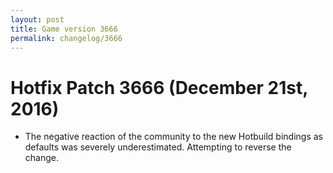 ```yaml
---
layout: post
title: Game version 3666
permalink: changelog/3666
---
```


# Hotfix Patch 3666 (December 21st, 2016)

- The negative reaction of the community to the new Hotbuild bindings as defaults was severely underestimated. Attempting to reverse the change.
